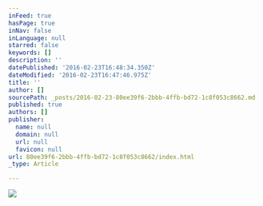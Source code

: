 ```yaml
---
inFeed: true
hasPage: true
inNav: false
inLanguage: null
starred: false
keywords: []
description: ''
datePublished: '2016-02-23T16:48:34.350Z'
dateModified: '2016-02-23T16:47:46.975Z'
title: ''
author: []
sourcePath: _posts/2016-02-23-80ee39f6-2bbb-4ffb-bd72-1c8f053c8662.md
published: true
authors: []
publisher:
  name: null
  domain: null
  url: null
  favicon: null
url: 80ee39f6-2bbb-4ffb-bd72-1c8f053c8662/index.html
_type: Article

---
```

![](https://s3-us-west-2.amazonaws.com/the-grid-img/p/d03327466c6b30a88a85580df55881ed15baacbc.jpg)
